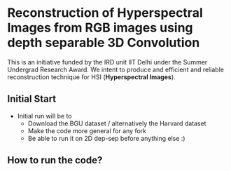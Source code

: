 # Reconstruction of Hyperspectral Images from RGB images using depth separable 3D Convolution
This is an initiative funded by the IRD unit IIT Delhi under the Summer Undergrad Research Award. We intent to produce and efficient and reliable reconstruction technique for HSI (**Hyperspectral Images**).
## Initial Start 

* Initial run will be to
  * Download the BGU dataset / alternatively the Harvard dataset
  * Make the code more general for any fork
  * Be able to run it on 2D dep-sep before anything else :) 

## How to run the code?
